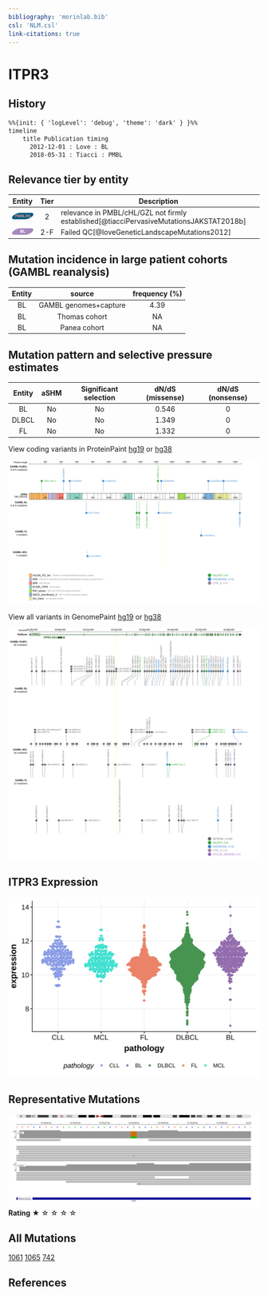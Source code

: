 ```yaml
---
bibliography: 'morinlab.bib'
csl: 'NLM.csl'
link-citations: true
---
```

# ITPR3

## History
```mermaid
%%{init: { 'logLevel': 'debug', 'theme': 'dark' } }%%
timeline
    title Publication timing
      2012-12-01 : Love : BL
      2018-05-31 : Tiacci : PMBL
```

## Relevance tier by entity

|Entity|Tier|Description                           |
|:------:|:----:|--------------------------------------|
|![PMBL](images/icons/PMBL_tier2.png)|2|relevance in PMBL/cHL/GZL not firmly established[@tiacciPervasiveMutationsJAKSTAT2018b]|
|![BL](images/icons/BL_tier2.png)    |2-F   |Failed QC[@loveGeneticLandscapeMutations2012]|

## Mutation incidence in large patient cohorts (GAMBL reanalysis)

|Entity|source               |frequency (%)|
|:------:|:---------------------:|:-------------:|
|BL    |GAMBL genomes+capture|4.39         |
|BL    |Thomas cohort        |  NA         |
|BL    |Panea cohort         |  NA         |

## Mutation pattern and selective pressure estimates

|Entity|aSHM|Significant selection|dN/dS (missense)|dN/dS (nonsense)|
|:------:|:----:|:---------------------:|:----------------:|:----------------:|
|BL    |No  |No                   |0.546           |0               |
|DLBCL |No  |No                   |1.349           |0               |
|FL    |No  |No                   |1.332           |0               |



View coding variants in ProteinPaint [hg19](https://morinlab.github.io/LLMPP/GAMBL/ITPR3_protein.html)  or [hg38](https://morinlab.github.io/LLMPP/GAMBL/ITPR3_protein_hg38.html)

![](images/proteinpaint/ITPR3_NM_002224.svg)

View all variants in GenomePaint [hg19](https://morinlab.github.io/LLMPP/GAMBL/ITPR3.html)  or [hg38](https://morinlab.github.io/LLMPP/GAMBL/ITPR3_hg38.html)

![](images/proteinpaint/ITPR3.svg)

## ITPR3 Expression
![](images/gene_expression/ITPR3_by_pathology.svg)

## Representative Mutations

![](primary/Love_ITPR3.svg)
**Rating**
&starf; &star; &star; &star; &star;

## All Mutations

[1061](https://www.bcgsc.ca/downloads/morinlab/GAMBL/Love/1061_reports.html)
[1065](https://www.bcgsc.ca/downloads/morinlab/GAMBL/Love/1065_reports.html)
[742](https://www.bcgsc.ca/downloads/morinlab/GAMBL/Love/742_reports.html)

## References

<!-- ORIGIN: loveGeneticLandscapeMutations2012 -->
<!-- BL: loveGeneticLandscapeMutations2012 -->
<!-- PMBL: tiacciPervasiveMutationsJAKSTAT2018b -->

